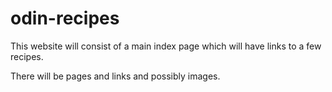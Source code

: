 # odin-recipes
This website will consist of a main index page which will have links to a few recipes.

There will be pages and links and possibly images.